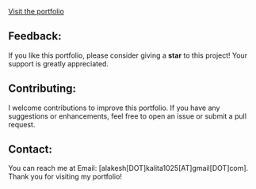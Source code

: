 [Visit the portfolio](https://alakesh-kalita.github.io/)

## Feedback:<br>
If you like this portfolio, please consider giving a **star** to this project! Your support is greatly appreciated.

## Contributing: <br>
I welcome contributions to improve this portfolio. If you have any suggestions or enhancements, feel free to open an issue or submit a pull request.

## Contact: <br>
You can reach me at Email: [alakesh[DOT]kalita1025[AT]gmail[DOT]com]. Thank you for visiting my portfolio!
